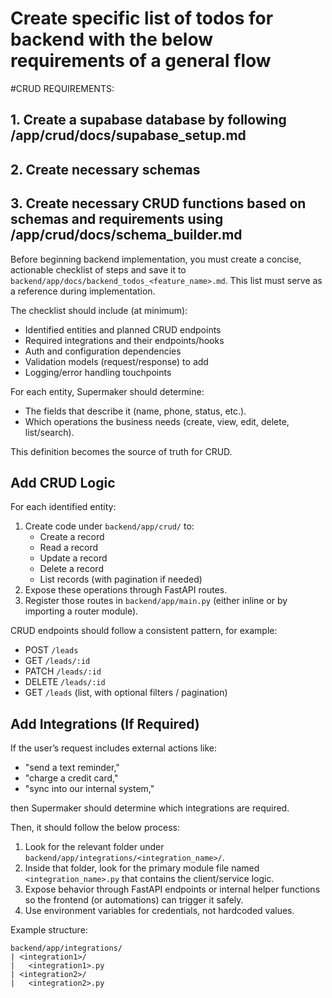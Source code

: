 # Create specific list of todos for backend with the below requirements of a general flow

#CRUD REQUIREMENTS:

## 1. Create a supabase database by following /app/crud/docs/supabase_setup.md

## 2. Create necessary schemas

## 3. Create necessary CRUD functions based on schemas and requirements using /app/crud/docs/schema_builder.md

Before beginning backend implementation, you must create a concise, actionable checklist of steps and save it to `backend/app/docs/backend_todos_<feature_name>.md`. This list must serve as a reference during implementation.

The checklist should include (at minimum):

-   Identified entities and planned CRUD endpoints
-   Required integrations and their endpoints/hooks
-   Auth and configuration dependencies
-   Validation models (request/response) to add
-   Logging/error handling touchpoints

For each entity, Supermaker should determine:

-   The fields that describe it (name, phone, status, etc.).
-   Which operations the business needs (create, view, edit, delete, list/search).

This definition becomes the source of truth for CRUD.

## Add CRUD Logic

For each identified entity:

1. Create code under `backend/app/crud/` to:
    - Create a record
    - Read a record
    - Update a record
    - Delete a record
    - List records (with pagination if needed)
2. Expose these operations through FastAPI routes.
3. Register those routes in `backend/app/main.py` (either inline or by importing a router module).

CRUD endpoints should follow a consistent pattern, for example:

-   POST `/leads`
-   GET `/leads/:id`
-   PATCH `/leads/:id`
-   DELETE `/leads/:id`
-   GET `/leads` (list, with optional filters / pagination)

## Add Integrations (If Required)

If the user’s request includes external actions like:

-   "send a text reminder,"
-   "charge a credit card,"
-   "sync into our internal system,"

then Supermaker should determine which integrations are required.

Then, it should follow the below process:

1. Look for the relevant folder under `backend/app/integrations/<integration_name>/`.
2. Inside that folder, look for the primary module file named `<integration_name>.py` that contains the client/service logic.
3. Expose behavior through FastAPI endpoints or internal helper functions so the frontend (or automations) can trigger it safely.
4. Use environment variables for credentials, not hardcoded values.

Example structure:

```
backend/app/integrations/
| <integration1>/
|   <integration1>.py
| <integration2>/
|   <integration2>.py
```
